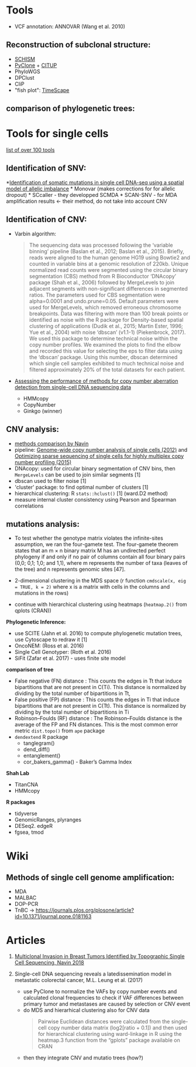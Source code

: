 # Tools

* VCF annotation: ANNOVAR (Wang et al. 2010)

## Reconstruction of subclonal structure:

* [SCHISM](https://journals.plos.org/ploscompbiol/article?id=10.1371/journal.pcbi.1004416)
* [PyClone](https://bitbucket.org/aroth85/pyclone/wiki/Home) + [CITUP](https://github.com/amcpherson/citup)
* PhyloWGS
* DPClust
* CliP
* "fish plot": [TimeScape](http://bioconductor.org/packages/release/bioc/html/timescape.html)

## comparison of phylogenetic trees:


# Tools for single cells

[list of over 100 tools](https://github.com/seandavi/awesome-single-cell)

## Identification of SNV:

*[Identification of somatic mutations in single cell DNA-seq using a spatial model of allelic imbalance](https://www.ncbi.nlm.nih.gov/pmc/articles/PMC6715686/)
	* Monovar (makes corrections for for allelic dropout)
	* SCcaller - they developped SCMDA
	* SCAN-SNV - for MDA amplification results <- their method, do not take into account CNV

## Identification of CNV:

* Varbin algorithm:

	> The sequencing data was processed following the ‘variable binning’ pipeline (Baslan et al., 2012; Baslan et al., 2015). Briefly, reads were aligned to the human genome HG19 using Bowtie2 and counted in variable bins at a genomic resolution of 220kb. Unique normalized read counts were segmented using the circular binary segmentation (CBS) method from R Bioconductor ‘DNAcopy’ package (Shah et al., 2006) followed by MergeLevels to join adjacent segments with non-significant differences in segmented ratios. The parameters used for CBS segmentation were alpha=0.0001 and undo.prune=0.05. Default parameters were used for MergeLevels, which removed erroneous chromosome breakpoints. Data was filtering with more than 100 break points or identified as noise with the R package for Density-based spatial clustering of applications (Dudik et al., 2015; Martin Ester, 1996; Yue et al., 2004) with noise ‘dbscan’ (v1.1-1) (Piekenbrock, 2017). We used this package to determine technical noise within the copy number profiles. We examined the plots to find the elbow and recorded this value for selecting the eps to filter data using the ‘dbscan’ package. Using this number, dbscan determined which single cell samples exhibited to much technical noise and filtered approximately 20% of the total datasets for each patient.

* [Assessing the performance of methods for copy number aberration detection from single-cell DNA sequencing data](https://www.ncbi.nlm.nih.gov/pmc/articles/PMC7377518/)
	* HMMcopy
	* CopyNumber
	* Ginkgo (winner)

## CNV analysis:

* [methods comparison by Navin](https://www.ncbi.nlm.nih.gov/pmc/articles/PMC7377518/)
* pipeline: [Genome-wide copy number analysis of single cells (2012)](https://www.nature.com/articles/nprot.2012.039) and
[Optimizing sparse sequencing of single cells for highly multiplex copy number profiling (2015)](https://genome.cshlp.org/content/25/5/714)
* DNAcopy: used for circular binary segmentation of CNV bins, then `MergeLevels` can be used to join similar segments [1]
* dbscan used to filter noise [1]
* 'cluster' package: to find optimal number of clusters [1]
* hierarchical clustering: R `stats::hclust()` [1] (ward.D2 method)
* measure internal cluster consistency using Pearson and Spearman correlations

## mutations analysis:

* To test whether the genotype matrix violates the infinite-sites assumption, we ran the four-gamete test. The four-gamete theorem states that an m × n binary matrix M has 
an undirected perfect phylogeny if and only if no pair of columns contain all four binary pairs (0,0; 0,1; 1,0; and 1,1), where m represents the number of taxa (leaves of the tree) 
and n represents genomic sites [47].

* 2-dimensional clustering in the MDS space (r function `cmdscale(x, eig = TRUE, k = 2)` where x is a matrix with cells in the columns and mutations in the rows)
* continue with hierarchical clustering using heatmaps (`heatmap.2()` from qplots (CRAN))

**Phylogenetic Inference:**
* use SCITE (Jahn et al. 2016) to compute phylogenetic mutation trees, use Cytoscape to redraw it [1]
* OncoNEM: (Ross et al. 2016)
* Single Cell Genotyper: (Roth et al. 2016)
* SiFit (Zafar et al. 2017) - uses finite site model

**comparison of tree**
* False negative (FN) distance : This counts the edges in Tt that induce bipartitions that are not present in C(Ti). This distance is normalized by dividing by the total number of bipartitions in Tt,
* False positive (FP) distance : This counts the edges in Ti that induce bipartitions that are not present in C(Tt). This distance is normalized by dividing by the total number of bipartitions in Ti
* Robinson–Foulds (RF) distance : The Robinson–Foulds distance is the average of the FP and FN distances. This is the most common error metric `dist.topo()` from `ape` package
* `dendextend` R package
	* tanglegram()
	* dend_diff()
	* entanglement()
	* cor_bakers_gamma() - Baker’s Gamma Index

**Shah Lab**

* TitanCNA
* HMMcopy


**R packages**

* tidyverse
* GenomicRanges, plyranges
* DESeq2. edgeR
* fgsea, tmod

# Wiki

## Methods of single cell genome amplification:

* MDA
* MALBAC
* DOP-PCR
* TnBC
-> https://journals.plos.org/plosone/article?id=10.1371/journal.pone.0181163

# Articles

1. [Multiclonal Invasion in Breast Tumors Identified by Topographic Single Cell Sequencing, Navin 2018](https://www.sciencedirect.com/science/article/pii/S0092867417314496)

2. Single-cell DNA sequencing reveals a latedissemination model in metastatic colorectal cancer, M.L. Leung et al. (2017)

	* use PyClone to normalize the VAFs by copy number events and calculated clonal frequencies to check if VAF differences between 
	primary tumor and metastases are caused by selection or CNV event
	* do MDS and hierarhical clustering also for CNV data
		>Pairwise Euclidean distances were calculated from the single-cell
		>copy number data matrix (log2[ratio + 0.1]) and then used for hierarchical
		>clustering using ward-linkage in R using the heatmap.3
		>function from the “gplots” package available on CRAN
	* then they integrate CNV and mutatio trees (how?)
